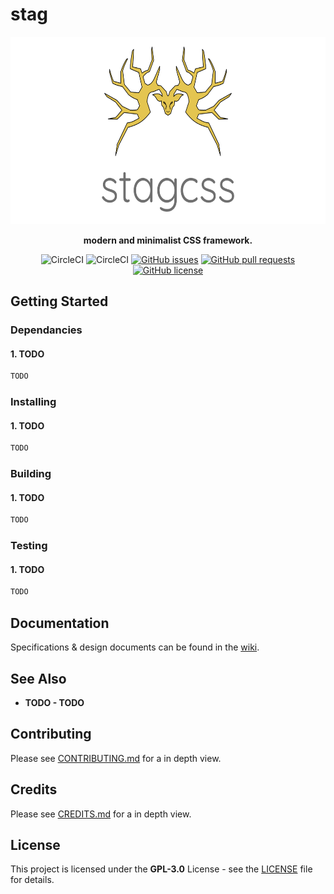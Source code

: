 # stag

<div align="center">

<img src=".repo/logo.png" alt='Project banner' height='300px'>

**modern and minimalist CSS framework.**

![CircleCI](https://img.shields.io/circleci/build/github/songmawa/stag/main?label=main&style=flat-square)
![CircleCI](https://img.shields.io/circleci/build/github/songmawa/stag/dev?label=dev&style=flat-square)
[![GitHub issues](https://img.shields.io/github/issues/songmawa/stag?style=flat-square)](https://github.com/songmawa/stag/issues)
[![GitHub pull requests](https://img.shields.io/github/issues-pr/songmawa/stag?style=flat-square)](https://github.com/songmawa/stag/pulls)
[![GitHub license](https://img.shields.io/github/license/songmawa/stag?style=flat-square)](https://github.com/songmawa/stag/blob/master/LICENSE)

</div>

## Getting Started

### Dependancies

#### 1. TODO
```sh
TODO
```

### Installing

#### 1. TODO
```sh
TODO
```

### Building

#### 1. TODO
```sh
TODO
```

### Testing

#### 1. TODO
```sh
TODO
```

## Documentation

Specifications & design documents can be found in the [wiki](/wiki).

## See Also

- **TODO - TODO**

## Contributing

Please see [CONTRIBUTING.md](CONTRIBUTING.md) for a in depth view.

## Credits

Please see [CREDITS.md](CREDITS.md) for a in depth view.

## License

This project is licensed under the **GPL-3.0** License - see the [LICENSE](LICENSE) file for details.